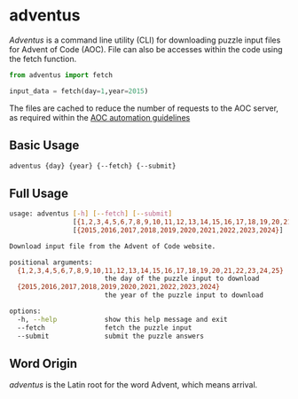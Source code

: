 # adventus

_Adventus_ is a command line utility (CLI) for downloading puzzle input files
for Advent of Code (AOC). File can also be accesses within the code using the 
fetch function. 

```python
from adventus import fetch

input_data = fetch(day=1,year=2015)
```

The files are cached to reduce the number of requests to the AOC server,
as required within the 
[AOC automation guidelines](https://www.reddit.com/r/adventofcode/wiki/faqs/automation)

## Basic Usage

```sh
adventus {day} {year} {--fetch} {--submit}
```

## Full Usage

```sh
usage: adventus [-h] [--fetch] [--submit]
                [{1,2,3,4,5,6,7,8,9,10,11,12,13,14,15,16,17,18,19,20,21,22,23,24,25}]
                [{2015,2016,2017,2018,2019,2020,2021,2022,2023,2024}]

Download input file from the Advent of Code website.

positional arguments:
  {1,2,3,4,5,6,7,8,9,10,11,12,13,14,15,16,17,18,19,20,21,22,23,24,25}
                        the day of the puzzle input to download
  {2015,2016,2017,2018,2019,2020,2021,2022,2023,2024}
                        the year of the puzzle input to download

options:
  -h, --help            show this help message and exit
  --fetch               fetch the puzzle input
  --submit              submit the puzzle answers
```

## Word Origin
_adventus_ is the Latin root for the word Advent,
which means arrival. 
